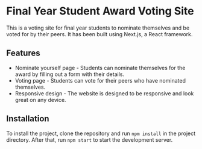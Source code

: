 # Final Year Student Award Voting Site

This is a voting site for final year students to nominate themselves and be voted for by their peers. It has been built using Next.js, a React framework.

## Features

- Nominate yourself page - Students can nominate themselves for the award by filling out a form with their details.
- Voting page - Students can vote for their peers who have nominated themselves.
- Responsive design - The website is designed to be responsive and look great on any device.

## Installation

To install the project, clone the repository and run `npm install` in the project directory. After that, run `npm start` to start the development server.
